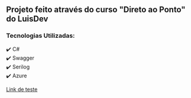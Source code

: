 ## Projeto feito através do curso "Direto ao Ponto" do LuisDev

### Tecnologias Utilizadas:<br>
:heavy_check_mark: C#<br>
:heavy_check_mark: Swagger<br>
:heavy_check_mark: Serilog<br>
:heavy_check_mark: Azure

[Link de teste](https://devjobs-api.azurewebsites.net/swagger/index.html)
